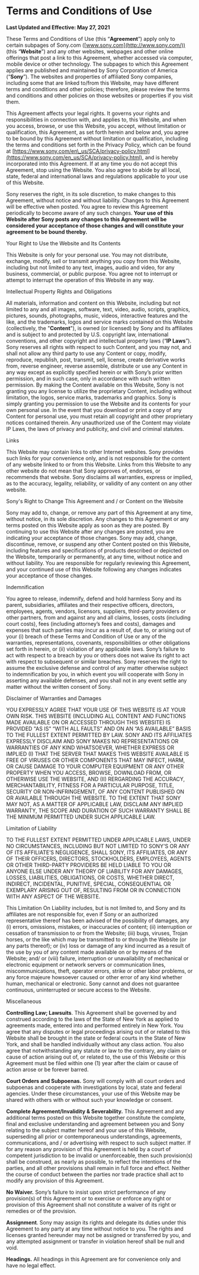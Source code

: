 Terms and Conditions of Use
===========================

**Last Updated and Effective: May 27, 2021**

These Terms and Conditions of Use (this “**Agreement**”) apply only to certain subpages of Sony.com ([www.sony.com](http://www.sony.com/)) (this “**Website**”) and any other websites, webpages and other online offerings that post a link to this Agreement, whether accessed via computer, mobile device or other technology. The subpages to which this Agreement applies are published and maintained by Sony Corporation of America (“**Sony**”). The websites and properties of affiliated Sony companies, including some that are linked to/from this Website, may have different terms and conditions and other policies; therefore, please review the terms and conditions and other policies on those websites or properties if you visit them.

This Agreement affects your legal rights. It governs your rights and responsibilities in connection with, and applies to, this Website, and when you access, browse, or use this Website, you accept, without limitation or qualification, this Agreement, as set forth herein and below and, you agree to be bound by this Agreement without limitation or qualification, including the terms and conditions set forth in the Privacy Policy, which can be found at [https://www.sony.com/en\_us/SCA/privacy-policy.html](https://www.sony.com/en_us/SCA/privacy-policy.html), and is hereby incorporated into this Agreement. If at any time you do not accept this Agreement, stop using the Website. You also agree to abide by all local, state, federal and international laws and regulations applicable to your use of this Website.

Sony reserves the right, in its sole discretion, to make changes to this Agreement, without notice and without liability. Changes to this Agreement will be effective when posted. You agree to review this Agreement periodically to become aware of any such changes. **Your use of this Website after Sony posts any changes to this Agreement will be considered your acceptance of those changes and will constitute your agreement to be bound thereby.**

Your Right to Use the Website and Its Contents

This Website is only for your personal use. You may not distribute, exchange, modify, sell or transmit anything you copy from this Website, including but not limited to any text, images, audio and video, for any business, commercial, or public purpose. You agree not to interrupt or attempt to interrupt the operation of this Website in any way.

Intellectual Property Rights and Obligations

All materials, information and content on this Website, including but not limited to any and all images, software, text, video, audio, scripts, graphics, pictures, sounds, photographs, music, videos, interactive features and the like, and the trademarks, logos and service marks contained on this Website (collectively, the "**Content**"), is owned (or licensed) by Sony and its affiliates and is subject to and protected by U.S. copyright law, international conventions, and other copyright and intellectual property laws (“**IP Laws**”). Sony reserves all rights with respect to such Content, and you may not, and shall not allow any third party to use any Content or copy, modify, reproduce, republish, post, transmit, sell, license, create derivative works from, reverse engineer, reverse assemble, distribute or use any Content in any way except as explicitly specified herein or with Sony’s prior written permission, and in such case, only in accordance with such written permission. By making the Content available on this Website, Sony is not granting you any license to utilize the proprietary Content, including without limitation, the logos, service marks, trademarks and graphics. Sony is simply granting you permission to use the Website and its contents for your own personal use. In the event that you download or print a copy of any Content for personal use, you must retain all copyright and other proprietary notices contained therein. Any unauthorized use of the Content may violate IP Laws, the laws of privacy and publicity, and civil and criminal statutes.

Links

This Website may contain links to other Internet websites. Sony provides such links for your convenience only, and is not responsible for the content of any website linked to or from this Website. Links from this Website to any other website do not mean that Sony approves of, endorses, or recommends that website. Sony disclaims all warranties, express or implied, as to the accuracy, legality, reliability, or validity of any content on any other website.

Sony's Right to Change This Agreement and / or Content on the Website

Sony may add to, change, or remove any part of this Agreement at any time, without notice, in its sole discretion. Any changes to this Agreement or any terms posted on this Website apply as soon as they are posted. By continuing to use this Website after any changes are posted, you are indicating your acceptance of those changes. Sony may add, change, discontinue, remove, or suspend any other Content posted on this Website, including features and specifications of products described or depicted on the Website, temporarily or permanently, at any time, without notice and without liability. You are responsible for regularly reviewing this Agreement, and your continued use of this Website following any changes indicates your acceptance of those changes.

Indemnification

You agree to release, indemnify, defend and hold harmless Sony and its parent, subsidiaries, affiliates and their respective officers, directors, employees, agents, vendors, licensors, suppliers, third-party providers or other partners, from and against any and all claims, losses, costs (including court costs), fees (including attorney’s fees and costs), damages and expenses that such parties may incur as a result of, due to, or arising out of your (i) breach of these Terms and Condition of Use or any of the warranties, representations, covenants, responsibilities or other obligations set forth in herein, or (ii) violation of any applicable laws. Sony’s failure to act with respect to a breach by you or others does not waive its right to act with respect to subsequent or similar breaches. Sony reserves the right to assume the exclusive defense and control of any matter otherwise subject to indemnification by you, in which event you will cooperate with Sony in asserting any available defenses, and you shall not in any event settle any matter without the written consent of Sony.

Disclaimer of Warranties and Damages

YOU EXPRESSLY AGREE THAT YOUR USE OF THIS WEBSITE IS AT YOUR OWN RISK. THIS WEBSITE (INCLUDING ALL CONTENT AND FUNCTIONS MADE AVAILABLE ON OR ACCESSED THROUGH THIS WEBSITE) IS PROVIDED "AS IS" “WITH ALL FAULTS” AND ON AN “AS AVAILABLE” BASIS TO THE FULLEST EXTENT PERMITTED BY LAW. SONY AND ITS AFFILIATES EXPRESSLY DISCLAIM AND SONY MAKES NO REPRESENTATIONS OR WARRANTIES OF ANY KIND WHATSOEVER, WHETHER EXPRESS OR IMPLIED (I) THAT THE SERVER THAT MAKES THIS WEBSITE AVAILABLE IS FREE OF VIRUSES OR OTHER COMPONENTS THAT MAY INFECT, HARM, OR CAUSE DAMAGE TO YOUR COMPUTER EQUIPMENT OR ANY OTHER PROPERTY WHEN YOU ACCESS, BROWSE, DOWNLOAD FROM, OR OTHERWISE USE THE WEBSITE, AND (II) RERGARDING THE ACCURACY, MERCHANTABILITY, FITNESS FOR A PARTICULAR PURPOSE, TITLE, SECURITY OR NON-INFRINGEMENT, OF ANY CONTENT PUBLISHED ON OR AVAILABLE THROUGH THE WEBSITE. TO THE EXTENT THAT SONY MAY NOT, AS A MATTER OF APPLICABLE LAW, DISCLAIM ANY IMPLIED WARRANTY, THE SCOPE AND DURATION OF SUCH WARRANTY SHALL BE THE MINIMUM PERMITTED UNDER SUCH APPLICABLE LAW. 

Limitation of Liability

TO THE FULLEST EXTENT PERMITTED UNDER APPLICABLE LAWS, UNDER NO CIRCUMSTANCES, INCLUDING BUT NOT LIMITED TO SONY'S OR ANY OF ITS AFFILIATE’S NEGLIGENCE, SHALL SONY, ITS AFFILIATES, OR ANY OF THEIR OFFICERS, DIRECTORS, STOCKHOLDERS, EMPLOYEES, AGENTS OR OTHER THIRD-PARTY PROVIDERS BE HELD LIABLE TO YOU OR ANYONE ELSE UNDER ANY THEORY OF LIABILITY FOR ANY DAMAGES, LOSSES, LIABILITIES, OBLIGATIONS, OR COSTS, WHETHER DIRECT, INDIRECT, INCIDENTAL, PUNITIVE, SPECIAL, CONSEQUENTIAL OR EXEMPLARY ARISING OUT OF, RESULTING FROM OR IN CONNECTION WITH ANY ASPECT OF THE WEBSITE.

This Limitation On Liability includes, but is not limited to, and Sony and its affiliates are not responsible for, even if Sony or an authorized representative thereof has been advised of the possibility of damages, any (i) errors, omissions, mistakes, or inaccuracies of content; (ii) interruption or cessation of transmission to or from the Website; (iii) bugs, viruses, Trojan horses, or the like which may be transmitted to or through the Website (or any parts thereof); or (iv) loss or damage of any kind incurred as a result of the use by you of any content made available on or by means of the Website; and/ or (viii) failure, interruption or unavailability of mechanical or electronic equipment or network servers or communication lines, miscommunications, theft, operator errors, strike or other labor problems, or any force majeure howsoever caused or other error of any kind whether human, mechanical or electronic. Sony cannot and does not guarantee continuous, uninterrupted or secure access to the Website.

Miscellaneous

**Controlling Law; Lawsuits**. This Agreement shall be governed by and construed according to the laws of the State of New York as applied to agreements made, entered into and performed entirely in New York. You agree that any disputes or legal proceedings arising out of or related to this Website shall be brought in the state or federal courts in the State of New York, and shall be handled individually without any class action. You also agree that notwithstanding any statute or law to the contrary, any claim or cause of action arising out of, or related to, the use of this Website or this Agreement must be filed within one (1) year after the claim or cause of action arose or be forever barred.

**Court Orders and Subpoenas.** Sony will comply with all court orders and subpoenas and cooperate with investigations by local, state and federal agencies. Under these circumstances, your use of this Website may be shared with others with or without such your knowledge or consent.

**Complete Agreement/Invalidity & Severability.** This Agreement and any additional terms posted on this Website together constitute the complete, final and exclusive understanding and agreement between you and Sony relating to the subject matter hereof and your use of this Website, superseding all prior or contemporaneous understandings, agreements, communications, and / or advertising with respect to such subject matter. If for any reason any provision of this Agreement is held by a court of competent jurisdiction to be invalid or unenforceable, then such provision(s) shall be construed, as nearly as possible, to reflect the intentions of the parties, and all other provisions shall remain in full force and effect. Neither the course of conduct between the parties nor trade practice shall act to modify any provision of this Agreement.

**No Waiver.** Sony’s failure to insist upon strict performance of any provision(s) of this Agreement or to exercise or enforce any right or provision of this Agreement shall not constitute a waiver of its right or remedies or of the provision.

**Assignment**. Sony may assign its rights and delegate its duties under this Agreement to any party at any time without notice to you. The rights and licenses granted hereunder may not be assigned or transferred by you, and any attempted assignment or transfer in violation hereof shall be null and void.

**Headings.** All headings in this Agreement are for convenience only and have no legal effect.